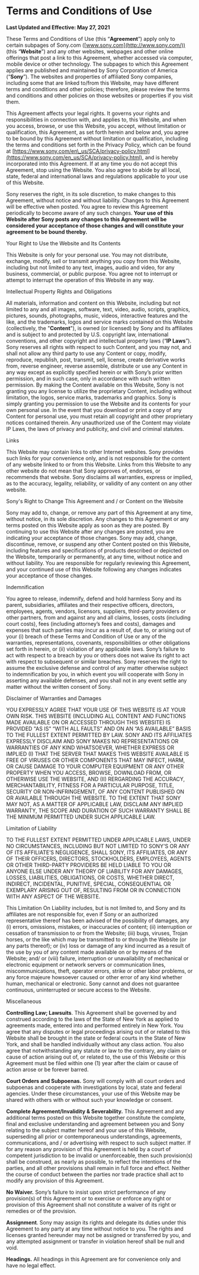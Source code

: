 Terms and Conditions of Use
===========================

**Last Updated and Effective: May 27, 2021**

These Terms and Conditions of Use (this “**Agreement**”) apply only to certain subpages of Sony.com ([www.sony.com](http://www.sony.com/)) (this “**Website**”) and any other websites, webpages and other online offerings that post a link to this Agreement, whether accessed via computer, mobile device or other technology. The subpages to which this Agreement applies are published and maintained by Sony Corporation of America (“**Sony**”). The websites and properties of affiliated Sony companies, including some that are linked to/from this Website, may have different terms and conditions and other policies; therefore, please review the terms and conditions and other policies on those websites or properties if you visit them.

This Agreement affects your legal rights. It governs your rights and responsibilities in connection with, and applies to, this Website, and when you access, browse, or use this Website, you accept, without limitation or qualification, this Agreement, as set forth herein and below and, you agree to be bound by this Agreement without limitation or qualification, including the terms and conditions set forth in the Privacy Policy, which can be found at [https://www.sony.com/en\_us/SCA/privacy-policy.html](https://www.sony.com/en_us/SCA/privacy-policy.html), and is hereby incorporated into this Agreement. If at any time you do not accept this Agreement, stop using the Website. You also agree to abide by all local, state, federal and international laws and regulations applicable to your use of this Website.

Sony reserves the right, in its sole discretion, to make changes to this Agreement, without notice and without liability. Changes to this Agreement will be effective when posted. You agree to review this Agreement periodically to become aware of any such changes. **Your use of this Website after Sony posts any changes to this Agreement will be considered your acceptance of those changes and will constitute your agreement to be bound thereby.**

Your Right to Use the Website and Its Contents

This Website is only for your personal use. You may not distribute, exchange, modify, sell or transmit anything you copy from this Website, including but not limited to any text, images, audio and video, for any business, commercial, or public purpose. You agree not to interrupt or attempt to interrupt the operation of this Website in any way.

Intellectual Property Rights and Obligations

All materials, information and content on this Website, including but not limited to any and all images, software, text, video, audio, scripts, graphics, pictures, sounds, photographs, music, videos, interactive features and the like, and the trademarks, logos and service marks contained on this Website (collectively, the "**Content**"), is owned (or licensed) by Sony and its affiliates and is subject to and protected by U.S. copyright law, international conventions, and other copyright and intellectual property laws (“**IP Laws**”). Sony reserves all rights with respect to such Content, and you may not, and shall not allow any third party to use any Content or copy, modify, reproduce, republish, post, transmit, sell, license, create derivative works from, reverse engineer, reverse assemble, distribute or use any Content in any way except as explicitly specified herein or with Sony’s prior written permission, and in such case, only in accordance with such written permission. By making the Content available on this Website, Sony is not granting you any license to utilize the proprietary Content, including without limitation, the logos, service marks, trademarks and graphics. Sony is simply granting you permission to use the Website and its contents for your own personal use. In the event that you download or print a copy of any Content for personal use, you must retain all copyright and other proprietary notices contained therein. Any unauthorized use of the Content may violate IP Laws, the laws of privacy and publicity, and civil and criminal statutes.

Links

This Website may contain links to other Internet websites. Sony provides such links for your convenience only, and is not responsible for the content of any website linked to or from this Website. Links from this Website to any other website do not mean that Sony approves of, endorses, or recommends that website. Sony disclaims all warranties, express or implied, as to the accuracy, legality, reliability, or validity of any content on any other website.

Sony's Right to Change This Agreement and / or Content on the Website

Sony may add to, change, or remove any part of this Agreement at any time, without notice, in its sole discretion. Any changes to this Agreement or any terms posted on this Website apply as soon as they are posted. By continuing to use this Website after any changes are posted, you are indicating your acceptance of those changes. Sony may add, change, discontinue, remove, or suspend any other Content posted on this Website, including features and specifications of products described or depicted on the Website, temporarily or permanently, at any time, without notice and without liability. You are responsible for regularly reviewing this Agreement, and your continued use of this Website following any changes indicates your acceptance of those changes.

Indemnification

You agree to release, indemnify, defend and hold harmless Sony and its parent, subsidiaries, affiliates and their respective officers, directors, employees, agents, vendors, licensors, suppliers, third-party providers or other partners, from and against any and all claims, losses, costs (including court costs), fees (including attorney’s fees and costs), damages and expenses that such parties may incur as a result of, due to, or arising out of your (i) breach of these Terms and Condition of Use or any of the warranties, representations, covenants, responsibilities or other obligations set forth in herein, or (ii) violation of any applicable laws. Sony’s failure to act with respect to a breach by you or others does not waive its right to act with respect to subsequent or similar breaches. Sony reserves the right to assume the exclusive defense and control of any matter otherwise subject to indemnification by you, in which event you will cooperate with Sony in asserting any available defenses, and you shall not in any event settle any matter without the written consent of Sony.

Disclaimer of Warranties and Damages

YOU EXPRESSLY AGREE THAT YOUR USE OF THIS WEBSITE IS AT YOUR OWN RISK. THIS WEBSITE (INCLUDING ALL CONTENT AND FUNCTIONS MADE AVAILABLE ON OR ACCESSED THROUGH THIS WEBSITE) IS PROVIDED "AS IS" “WITH ALL FAULTS” AND ON AN “AS AVAILABLE” BASIS TO THE FULLEST EXTENT PERMITTED BY LAW. SONY AND ITS AFFILIATES EXPRESSLY DISCLAIM AND SONY MAKES NO REPRESENTATIONS OR WARRANTIES OF ANY KIND WHATSOEVER, WHETHER EXPRESS OR IMPLIED (I) THAT THE SERVER THAT MAKES THIS WEBSITE AVAILABLE IS FREE OF VIRUSES OR OTHER COMPONENTS THAT MAY INFECT, HARM, OR CAUSE DAMAGE TO YOUR COMPUTER EQUIPMENT OR ANY OTHER PROPERTY WHEN YOU ACCESS, BROWSE, DOWNLOAD FROM, OR OTHERWISE USE THE WEBSITE, AND (II) RERGARDING THE ACCURACY, MERCHANTABILITY, FITNESS FOR A PARTICULAR PURPOSE, TITLE, SECURITY OR NON-INFRINGEMENT, OF ANY CONTENT PUBLISHED ON OR AVAILABLE THROUGH THE WEBSITE. TO THE EXTENT THAT SONY MAY NOT, AS A MATTER OF APPLICABLE LAW, DISCLAIM ANY IMPLIED WARRANTY, THE SCOPE AND DURATION OF SUCH WARRANTY SHALL BE THE MINIMUM PERMITTED UNDER SUCH APPLICABLE LAW. 

Limitation of Liability

TO THE FULLEST EXTENT PERMITTED UNDER APPLICABLE LAWS, UNDER NO CIRCUMSTANCES, INCLUDING BUT NOT LIMITED TO SONY'S OR ANY OF ITS AFFILIATE’S NEGLIGENCE, SHALL SONY, ITS AFFILIATES, OR ANY OF THEIR OFFICERS, DIRECTORS, STOCKHOLDERS, EMPLOYEES, AGENTS OR OTHER THIRD-PARTY PROVIDERS BE HELD LIABLE TO YOU OR ANYONE ELSE UNDER ANY THEORY OF LIABILITY FOR ANY DAMAGES, LOSSES, LIABILITIES, OBLIGATIONS, OR COSTS, WHETHER DIRECT, INDIRECT, INCIDENTAL, PUNITIVE, SPECIAL, CONSEQUENTIAL OR EXEMPLARY ARISING OUT OF, RESULTING FROM OR IN CONNECTION WITH ANY ASPECT OF THE WEBSITE.

This Limitation On Liability includes, but is not limited to, and Sony and its affiliates are not responsible for, even if Sony or an authorized representative thereof has been advised of the possibility of damages, any (i) errors, omissions, mistakes, or inaccuracies of content; (ii) interruption or cessation of transmission to or from the Website; (iii) bugs, viruses, Trojan horses, or the like which may be transmitted to or through the Website (or any parts thereof); or (iv) loss or damage of any kind incurred as a result of the use by you of any content made available on or by means of the Website; and/ or (viii) failure, interruption or unavailability of mechanical or electronic equipment or network servers or communication lines, miscommunications, theft, operator errors, strike or other labor problems, or any force majeure howsoever caused or other error of any kind whether human, mechanical or electronic. Sony cannot and does not guarantee continuous, uninterrupted or secure access to the Website.

Miscellaneous

**Controlling Law; Lawsuits**. This Agreement shall be governed by and construed according to the laws of the State of New York as applied to agreements made, entered into and performed entirely in New York. You agree that any disputes or legal proceedings arising out of or related to this Website shall be brought in the state or federal courts in the State of New York, and shall be handled individually without any class action. You also agree that notwithstanding any statute or law to the contrary, any claim or cause of action arising out of, or related to, the use of this Website or this Agreement must be filed within one (1) year after the claim or cause of action arose or be forever barred.

**Court Orders and Subpoenas.** Sony will comply with all court orders and subpoenas and cooperate with investigations by local, state and federal agencies. Under these circumstances, your use of this Website may be shared with others with or without such your knowledge or consent.

**Complete Agreement/Invalidity & Severability.** This Agreement and any additional terms posted on this Website together constitute the complete, final and exclusive understanding and agreement between you and Sony relating to the subject matter hereof and your use of this Website, superseding all prior or contemporaneous understandings, agreements, communications, and / or advertising with respect to such subject matter. If for any reason any provision of this Agreement is held by a court of competent jurisdiction to be invalid or unenforceable, then such provision(s) shall be construed, as nearly as possible, to reflect the intentions of the parties, and all other provisions shall remain in full force and effect. Neither the course of conduct between the parties nor trade practice shall act to modify any provision of this Agreement.

**No Waiver.** Sony’s failure to insist upon strict performance of any provision(s) of this Agreement or to exercise or enforce any right or provision of this Agreement shall not constitute a waiver of its right or remedies or of the provision.

**Assignment**. Sony may assign its rights and delegate its duties under this Agreement to any party at any time without notice to you. The rights and licenses granted hereunder may not be assigned or transferred by you, and any attempted assignment or transfer in violation hereof shall be null and void.

**Headings.** All headings in this Agreement are for convenience only and have no legal effect.